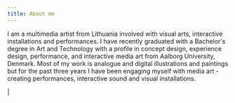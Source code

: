 ```yaml
---
title: About me
---
```

I am a multimedia artist from Lithuania involved with visual arts, interactive installations and performances. I have recently graduated with a Bachelor's degree in Art and Technology with a profile in concept design, experience design, performance, and interactive media art from Aalborg University, Denmark. Most of my work is analogue and digital illustrations and paintings but for the past three years I have been engaging myself with media art - creating performances, interactive sound and visual installations. 

<!-- ## Table of contents

- [Table of contents](#table-of-contents)
- [Text](#text)
- [Code](#code)
  - [Python](#python)
  - [C/C++](#cc)
  - [Bash](#bash)
- [Tables](#tables)

## Text

Some example text

## Code

### Python

```python
def foo():
    print ("This is a python function")
```

### C/C++

```C
void foo(){
    prinf("%s\n", "This is a C function")
}
```

### Bash

```bash
# This is a bash command
cd dir && echo $PWD;

# Return
exit 0;
```

## Tables

| Pages | Elements |
| ----- | -------- |
| 1     | Text     |
| 2     | Code     |
| 3     | Tables   | --> |

